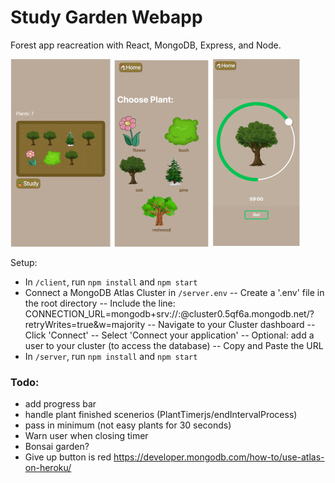# Study Garden Webapp

Forest app reacreation with React, MongoDB, Express, and Node.

![App screens](./client/src/images/screenshot.jpg)

Setup:
- In ```/client```, run ```npm install``` and ```npm start```
- Connect a MongoDB Atlas Cluster in ```/server.env``` 
-- Create a '.env' file in the root directory
-- Include the line: CONNECTION_URL=mongodb+srv://<USER>:<PASSWORD>@cluster0.5qf6a.mongodb.net/<databaseName>?retryWrites=true&w=majority
-- Navigate to your Cluster dashboard
-- Click 'Connect'
-- Select 'Connect your application'
-- Optional: add a user to your cluster (to access the database)
-- Copy and Paste the URL
- In ```/server```, run ```npm install``` and ```npm start```

### Todo:
- add progress bar
- handle plant finished scenerios (PlantTimerjs/endIntervalProcess)
- pass in minimum (not easy plants for 30 seconds)
- Warn user when closing timer
- Bonsai garden?
- Give up button is red
https://developer.mongodb.com/how-to/use-atlas-on-heroku/

